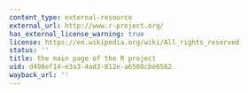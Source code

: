 ```yaml
---
content_type: external-resource
external_url: http://www.r-project.org/
has_external_license_warning: true
license: https://en.wikipedia.org/wiki/All_rights_reserved
status: ''
title: the main page of the R project
uid: d498ef14-e3a3-4ad3-812e-a6508cbe6562
wayback_url: ''
---
```

